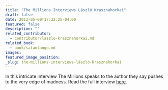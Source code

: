 ```yaml
---
title: "The Millions Interviews László Krasznahorkai"
draft: false
date: 2012-05-09T17:32:25-04:00
featured: false
description: ""
related_contributor:
  - contributor/laszlo-krasznahorkai.md
related_book:
  - book/satantango.md
images:
featured_image_position: 
_slug: the-millions-interviews-lászló-krasznahorkai
---
```


In this intricate interview The Millions speaks to the author they say pushes to the very edge of madness. Read the full interview [here](http://www.themillions.com/2012/05/anticipate-doom-the-millions-interviews-laszlo-krasznahorkai.html). 

